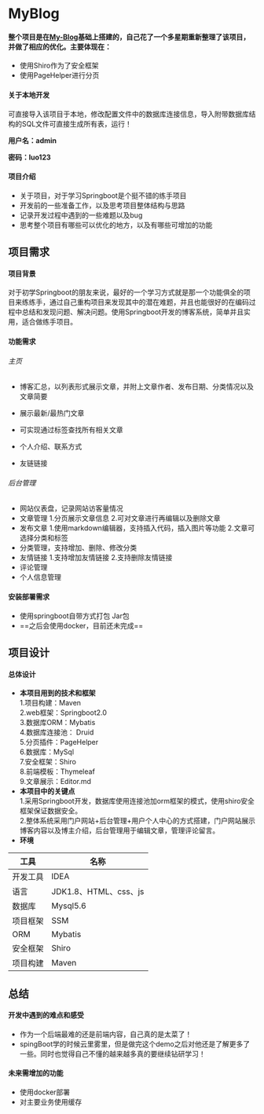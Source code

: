 # MyBlog

#### 整个项目是在[My-Blog](https://github.com/ZHENFENG13/My-Blog)基础上搭建的，自己花了一个多星期重新整理了该项目，并做了相应的优化。主要体现在：

- 使用Shiro作为了安全框架
- 使用PageHelper进行分页

#### 关于本地开发

可直接导入该项目于本地，修改配置文件中的数据库连接信息，导入附带数据库结构的SQL文件可直接生成所有表，运行！

**用户名：admin**

**密码：luo123**

#### 项目介绍

- 关于项目，对于学习Springboot是个挺不错的练手项目
- 开发前的一些准备工作，以及思考项目整体结构与思路
- 记录开发过程中遇到的一些难题以及bug
- 思考整个项目有哪些可以优化的地方，以及有哪些可增加的功能

## 项目需求
#### 项目背景
对于初学Springboot的朋友来说，最好的一个学习方式就是那一个功能俱全的项目来练练手，通过自己重构项目来发现其中的潜在难题，并且也能很好的在编码过程中总结和发现问题、解决问题。使用Springboot开发的博客系统，简单并且实用，适合做练手项目。

#### 功能需求
###### 主页
- 博客汇总，以列表形式展示文章，并附上文章作者、发布日期、分类情况以及文章简要

- 展示最新/最热门文章

- 可实现通过标签查找所有相关文章

- 个人介绍、联系方式

- 友链链接

###### 后台管理
- 网站仪表盘，记录网站访客量情况
- 文章管理
1.分页展示文章信息
2.可对文章进行再编辑以及删除文章
- 发布文章
1.使用markdown编辑器，支持插入代码，插入图片等功能
2.文章可选择分类和标签
- 分类管理，支持增加、删除、修改分类
- 友情链接
1.支持增加友情链接
2.支持删除友情链接
- 评论管理
- 个人信息管理

#### 安装部署需求

- 使用springboot自带方式打包 Jar包
- ==之后会使用docker，目前还未完成==

## 项目设计

#### 总体设计
- **本项目用到的技术和框架**<br>
1.项目构建：Maven<br>
2.web框架：Springboot2.0<br>
3.数据库ORM：Mybatis<br>
4.数据库连接池： Druid<br>
5.分页插件：PageHelper<br>
6.数据库：MySql<br>7.安全框架：Shiro<br>8.前端模板：Thymeleaf<br>9.文章展示：Editor.md<br>
- **本项目中的关键点**<br>
1.采用Springboot开发，数据库使用连接池加orm框架的模式，使用shiro安全框架保证数据安全。<br>
2.整体系统采用门户网站+后台管理+用户个人中心的方式搭建，门户网站展示博客内容以及博主介绍，后台管理用于编辑文章，管理评论留言。<br>
- **环境**

|  工具 | 名称  |
| ------------ | ------------|
| 开发工具  | IDEA |
|  语言 | JDK1.8、HTML、css、js |
| 数据库  | Mysql5.6 |
| 项目框架  | SSM |
| ORM  | Mybatis |
| 安全框架  | Shiro|
| 项目构建  | Maven |

## 总结

#### 开发中遇到的难点和感受

- 作为一个后端最难的还是前端内容，自己真的是太菜了！
- spingBoot学的时候云里雾里，但是做完这个demo之后对他还是了解更多了一些。同时也觉得自己不懂的越来越多真的要继续钻研学习！

#### 未来需增加的功能

- 使用docker部署
- 对主要业务使用缓存

